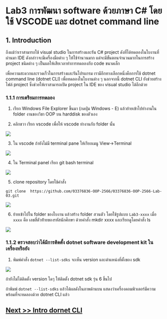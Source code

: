 # Lab3  การพัฒนา software ด้วยภาษา C# โดยใช้ VSCODE และ dotnet command line

## 1. Introduction

ถึงแม้ว่าเราสามารถใช้ visual studio ในการสร้างและรัน C# project ดังที่ได้ทดลองในใบงานที่ผ่านมา IDE ดังกล่าวจะมีเครื่องมือต่าง ๆ ให้ใช้จำนวนมาก แต่จะมีขั้นตอนจำนวนมากในการสร้าง project ชนิดต่าง ๆ เป็นผลให้เสียเวลาทำการทดลองกับ code ขนาดเล็ก  

เพื่อความสะดวกและรวดเร็วในการสร้างและรันโปรแกรม เรามีอีกทางเลือกหนึ่งคือการใช้ dotnet command line  (dotnet CLI) เพื่อทดลองในใบงานต่าง ๆ นอกจากนี้ dotnet CLI  ยังช่วยสร้างไฟล์ project ซึ่งช่วยให้เราสามารถเปิด project ใน IDE ของ visual studio ได้อีกด้วย

### 1.1.1 การเตรียมการทดลอง

1. เรียก Windows File Explorer ขึ้นมา (กดปุ่ม Windows - E) แล้วย้ายเข้าไปทำงานใน folder งานของวิชา OOP บน harddisk ของตัวเอง

2. คลิกขวา เรียก vscode เพื่อให้ vscode ทำงานกับ folder นั้น
    
![](Pictures/Picture-01.png)    

3. ใน vscode ถ้ายังไม่มี terminal pane ให้เรียกเมนู View->Terminal

![](Pictures/Picture-02.png)   

4. ใน Terminal panel เรียก git bash terminal

![](Pictures/Picture-03.png)   

5. clone repository โดยใช้คำสั่ง 

```
git clone  https://github.com/03376836-OOP-2566/03376836-OOP-2566-Lab-03.git
```

![](Pictures/Picture-04.png)   

6. ย้ายเข้าไปใน folder ของใบงาน แล้วสร้าง folder สวนตัว โดยใช้รูปแบบ  `Lab3-xxxx` เมื่อ `xxxx` คือ เลขสี่ตัวท้้ายของรหัสนักศึกษา ด้วยคำสั่ง mkdir xxxx และเรียกดูโดยคำสั่ง ls

![](Pictures/Picture-05.png)   


### 1.1.2 ตรวจสอบว่าได้มีการติดตั้ง dotnet software development kit ในเครื่องหรือยัง

1. พิมพ์คำสั่ง `dotnet --list-sdks` จะเห็น version และตำแหน่งที่ตั้งของ sdk

![](Pictures/Picture-06.png)   

ถ้ายังไม่ได้ติดตั้ง version ใดๆ ให้ติดตั้ง dotnet sdk รุ่น 6 ขึ้นไป

ถ้าพิมพ์ `dotnet --list-sdks` แล้วได้ผลดังในภาพด้านบน แสดงว่าเครื่องคอมพิวเตอร์มีความพร้อมที่จะทดลองด้วย dotnet CLI แล้ว

## [Next >> Intro dornet CLI](./01.Intro_dornet_CLI.md)